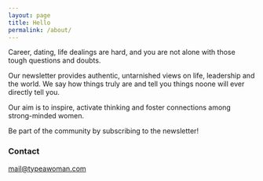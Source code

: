 ```yaml
---
layout: page
title: Hello
permalink: /about/
---
```


Career, dating, life dealings are hard, and you are not alone with those tough questions and doubts.

Our newsletter provides authentic, untarnished views on life, leadership and the world. We say how things truly are and tell you things noone will ever directly tell you.

Our aim is to inspire, activate thinking and foster connections among strong-minded women.

Be part of the community by subscribing to the newsletter!

### Contact 

[mail@typeawoman.com](mailto:mail@typeawoman.com)
